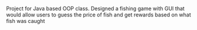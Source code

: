 Project for Java based OOP class. Designed a fishing game with GUI that would allow users to guess the price of fish and get rewards based on what fish was caught
